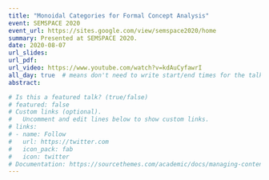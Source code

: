 ```yaml
---
title: "Monoidal Categories for Formal Concept Analysis"
event: SEMSPACE 2020 
event_url: https://sites.google.com/view/semspace2020/home
summary: Presented at SEMSPACE 2020. 
date: 2020-08-07
url_slides: 
url_pdf:
url_video: https://www.youtube.com/watch?v=kdAuCyfawrI
all_day: true  # means don't need to write start/end times for the talk
abstract: 

# Is this a featured talk? (true/false)
# featured: false
# Custom links (optional).
#   Uncomment and edit lines below to show custom links.
# links:
# - name: Follow
#   url: https://twitter.com
#   icon_pack: fab
#   icon: twitter
# Documentation: https://sourcethemes.com/academic/docs/managing-content/
---
```

